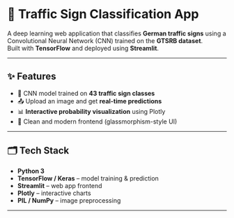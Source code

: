# 🚦 Traffic Sign Classification App  

A deep learning web application that classifies **German traffic signs** using a Convolutional Neural Network (CNN) trained on the **GTSRB dataset**.  
Built with **TensorFlow** and deployed using **Streamlit**.  

---

## ✨ Features  
- 🧠 CNN model trained on **43 traffic sign classes**  
- 📤 Upload an image and get **real-time predictions**  
- 📊 **Interactive probability visualization** using Plotly  
- 🎨 Clean and modern frontend (glassmorphism-style UI)  

---

## 🗂 Tech Stack  
- **Python 3**  
- **TensorFlow / Keras** – model training & prediction  
- **Streamlit** – web app frontend  
- **Plotly** – interactive charts  
- **PIL / NumPy** – image preprocessing  

---

